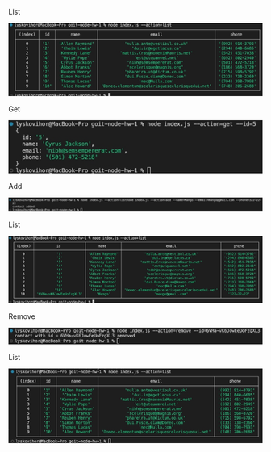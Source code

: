 List

![list](./assets/list1.jpg)

Get

![get](./assets/get.jpg)

Add

![add](./assets/add.jpg)

List

![list](./assets/list2.jpg)

Remove

![remove](./assets/remove.jpg)

List

![list](./assets/list3.jpg)
